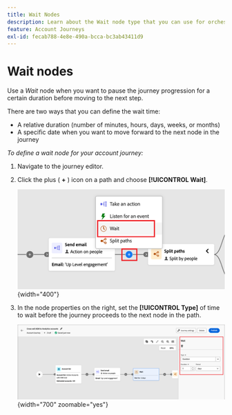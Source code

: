 ```yaml
---
title: Wait Nodes
description: Learn about the Wait node type that you can use for orchestrating your account journeys in Journey Optimizer B2B Edition.
feature: Account Journeys
exl-id: fecab788-4e8e-490a-bcca-bc3ab43411d9
---
```

# Wait nodes

Use a _Wait_ node when you want to pause the journey progression for a certain duration before moving to the next step.

There are two ways that you can define the wait time:

* A relative duration (number of minutes, hours, days, weeks, or months)
* A specific date when you want to move forward to the next node in the journey

_To define a wait node for your account journey:_

1. Navigate to the journey editor.

1. Click the plus ( **+** ) icon on a path and choose **[!UICONTROL Wait]**.

   ![Add journey node - wait](./assets/add-node-wait.png){width="400"}

1. In the node properties on the right, set the **[!UICONTROL Type]** of time to wait before the journey proceeds to the next node in the path.

   ![Journey node - wait](./assets/node-wait.png){width="700" zoomable="yes"}
